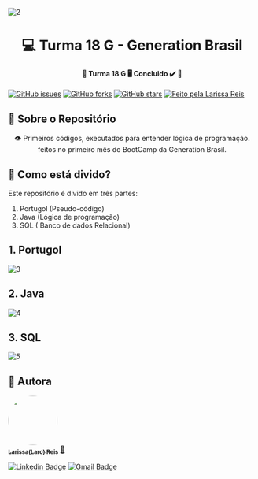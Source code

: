 ![2](https://user-images.githubusercontent.com/79121527/114931573-ca8d8300-9e0c-11eb-9ef5-518b2a4129dd.png)
<h1 align="center"> 💻 Turma 18 G - Generation Brasil </h1>
  
<h4 align="center"> 	🚧  Turma 18 G 🖥️ Concluido ✔️ 🚧 </h4>

[![GitHub issues](https://img.shields.io/github/issues/laroreis/turma-18-G?label=Download)](https://github.com/laroreis/turma-18-G/issues)
[![GitHub forks](https://img.shields.io/github/forks/laroreis/turma-18-G?color=0011&logo=Github&logoColor=000000)](https://github.com/laroreis/turma-18-G/network)
[![GitHub stars](https://img.shields.io/github/stars/laroreis/turma-18-G?logo=Github&logoColor=000000)](https://github.com/laroreis/turma-18-G/stargazers)
<a href="https://larissamreis3.myportfolio.com/">
    <img alt="Feito pela Larissa Reis" src="https://img.shields.io/badge/feito%20por-LaroReis-%237519C1">
 </a>
 
 
 ## 📄 Sobre o Repositório
<p align="center"> 
	👁️ Primeiros códigos, executados para entender lógica de programação. feitos no primeiro mês do BootCamp da Generation Brasil.
</p>
 
 ## 🚀 Como está divido?

Este repositório é divido em três partes:
1. Portugol (Pseudo-código) 
2. Java (Lógica de programação)
3. SQL ( Banco de dados Relacional)

## 1. Portugol
![3](https://user-images.githubusercontent.com/79121527/114932985-8a2f0480-9e0e-11eb-8584-b8c632c33d79.png)

## 2. Java
![4](https://user-images.githubusercontent.com/79121527/114932996-8d29f500-9e0e-11eb-8008-139893f9768b.png)

## 3. SQL
 ![5](https://user-images.githubusercontent.com/79121527/114933005-9024e580-9e0e-11eb-8d5a-6224234c68de.png)

 ## 👩 Autora

<a href="https://larissamreis3.myportfolio.com/">
 <img style="border-radius: 50%;" src="https://avatars.githubusercontent.com/u/79121527?s=400&u=0489c8337514ef5aecb1307f8cf402def7063810&v=4" width="100px;" alt=""/>
 <br />
 <sub><b>Larissa(Laro) Reis</b></sub></a> <a href="https://larissamreis3.myportfolio.com/" title="LarissaReis">🚀</a>
 <br />
 
[![Linkedin Badge](https://img.shields.io/badge/-Larissa-blue?style=flat-square&logo=Linkedin&logoColor=white&link=https://www.linkedin.com/in/larissamreis/)](https://www.linkedin.com/in/larissamreis/) 
[![Gmail Badge](https://img.shields.io/badge/-laroreis3@gmail.com-c14438?style=flat-square&logo=Gmail&logoColor=white&link=mailto:laroreis3@gmail.com)](mailto:laroreis3@gmail.com)
